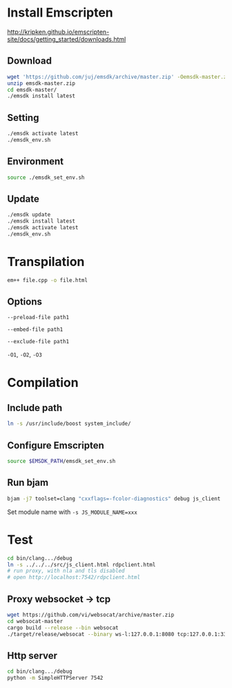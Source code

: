 # Install Emscripten

http://kripken.github.io/emscripten-site/docs/getting_started/downloads.html

## Download

```bash
wget 'https://github.com/juj/emsdk/archive/master.zip' -Oemsdk-master.zip
unzip emsdk-master.zip
cd emsdk-master/
./emsdk install latest
```

## Setting

```bash
./emsdk activate latest
./emsdk_env.sh
```

## Environment

```bash
source ./emsdk_set_env.sh
```

## Update

```bash
./emsdk update
./emsdk install latest
./emsdk activate latest
./emsdk_env.sh
```

# Transpilation

```bash
em++ file.cpp -o file.html
```

## Options

`--preload-file path1`

`--embed-file path1`

`--exclude-file path1`

`-O1`, `-O2`, `-O3`


# Compilation

## Include path

```bash
ln -s /usr/include/boost system_include/
```

## Configure Emscripten

```bash
source $EMSDK_PATH/emsdk_set_env.sh
```

## Run bjam

```bash
bjam -j7 toolset=clang "cxxflags=-fcolor-diagnostics" debug js_client
```

Set module name with `-s JS_MODULE_NAME=xxx`


# Test

```bash
cd bin/clang.../debug
ln -s ../../../src/js_client.html rdpclient.html
# run proxy, with nla and tls disabled
# open http://localhost:7542/rdpclient.html
```

## Proxy websocket -> tcp

```bash
wget https://github.com/vi/websocat/archive/master.zip
cd websocat-master
cargo build --release --bin websocat
./target/release/websocat --binary ws-l:127.0.0.1:8080 tcp:127.0.0.1:3389
```

## Http server


```bash
cd bin/clang.../debug
python -m SimpleHTTPServer 7542
```
